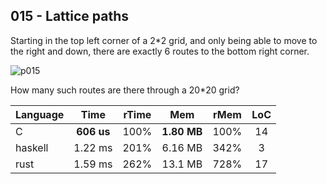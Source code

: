 015 - Lattice paths
-------------------

Starting in the top left corner of a 2*2 grid, and only being able to move to
the right and down, there are exactly 6 routes to the bottom right corner.

![p015](https://projecteuler.net/project/images/p_015.gif)

How many such routes are there through a 20*20 grid?

Language | Time | rTime | Mem | rMem | LoC
--- | :---: | :---: | :---: | :---: | :---:
C | **606 us** | 100% | **1.80 MB** | 100% | 14
haskell | 1.22 ms | 201% | 6.16 MB | 342% | 3
rust | 1.59 ms | 262% | 13.1 MB | 728% | 17
